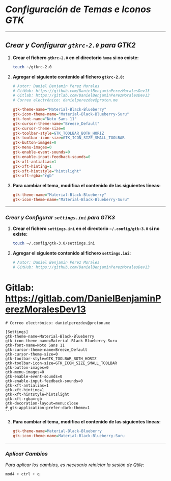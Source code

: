 <!-- Autor: Daniel Benjamin Perez Morales -->
<!-- GitHub: https://github.com/DanielBenjaminPerezMoralesDev13 -->
<!-- Gitlab: https://gitlab.com/DanielBenjaminPerezMoralesDev13 -->
<!-- Correo electrónico: danielperezdev@proton.me -->

# ***Configuración de Temas e Iconos GTK***

---

## ***Crear y Configurar `gtkrc-2.0` para GTK2***

1. **Crear el fichero `gtkrc-2.0` en el directorio `home` si no existe:**

    ```bash
    touch ~/gtkrc-2.0
    ```

2. **Agregar el siguiente contenido al fichero `gtkrc-2.0`:**

    ```ini
    # Autor: Daniel Benjamin Perez Morales
    # GitHub: https://github.com/DanielBenjaminPerezMoralesDev13
    # Gitlab: https://gitlab.com/DanielBenjaminPerezMoralesDev13
    # Correo electrónico: danielperezdev@proton.me

    gtk-theme-name="Material-Black-Blueberry"
    gtk-icon-theme-name="Material-Black-Blueberry-Suru"
    gtk-font-name="Noto Sans 11"
    gtk-cursor-theme-name="Breeze_Default"
    gtk-cursor-theme-size=0
    gtk-toolbar-style=GTK_TOOLBAR_BOTH_HORIZ
    gtk-toolbar-icon-size=GTK_ICON_SIZE_SMALL_TOOLBAR
    gtk-button-images=0
    gtk-menu-images=0
    gtk-enable-event-sounds=0
    gtk-enable-input-feedback-sounds=0
    gtk-xft-antialias=1
    gtk-xft-hinting=1
    gtk-xft-hintstyle="hintslight"
    gtk-xft-rgba="rgb"
    ```

3. **Para cambiar el tema, modifica el contenido de las siguientes líneas:**

    ```ini
    gtk-theme-name="Material-Black-Blueberry"
    gtk-icon-theme-name="Material-Black-Blueberry-Suru"
    ```

---

### ***Crear y Configurar `settings.ini` para GTK3***

1. **Crear el fichero `settings.ini` en el directorio `~/.config/gtk-3.0` si no existe:**

    ```bash
    touch ~/.config/gtk-3.0/settings.ini
    ```

2. **Agregar el siguiente contenido al fichero `settings.ini`:**

    ```ini
    # Autor: Daniel Benjamin Perez Morales
    # GitHub: https://github.com/DanielBenjaminPerezMoralesDev13
# Gitlab: https://gitlab.com/DanielBenjaminPerezMoralesDev13
    # Correo electrónico: danielperezdev@proton.me

    [Settings]
    gtk-theme-name=Material-Black-Blueberry
    gtk-icon-theme-name=Material-Black-Blueberry-Suru
    gtk-font-name=Noto Sans 11
    gtk-cursor-theme-name=Breeze_Default
    gtk-cursor-theme-size=0
    gtk-toolbar-style=GTK_TOOLBAR_BOTH_HORIZ
    gtk-toolbar-icon-size=GTK_ICON_SIZE_SMALL_TOOLBAR
    gtk-button-images=0
    gtk-menu-images=0
    gtk-enable-event-sounds=0
    gtk-enable-input-feedback-sounds=0
    gtk-xft-antialias=1
    gtk-xft-hinting=1
    gtk-xft-hintstyle=hintslight
    gtk-xft-rgba=rgb
    gtk-decoration-layout=menu:close
    # gtk-application-prefer-dark-theme=1
    ```

3. **Para cambiar el tema, modifica el contenido de las siguientes líneas:**

    ```ini
    gtk-theme-name=Material-Black-Blueberry
    gtk-icon-theme-name=Material-Black-Blueberry-Suru
    ```

---

### ***Aplicar Cambios***

*Para aplicar los cambios, es necesario reiniciar la sesión de Qtile:*

```bash
mod4 + ctrl + q
```
